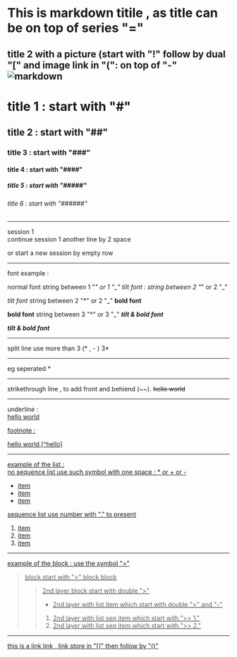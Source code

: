 This is markdown titile , as title can be on top of series "="
==========
title 2 with a picture (start with "!" follow by dual "[" and image link in "(": on top of "-" ![markdown](https://upload.wikimedia.org/wikipedia/commons/4/48/Markdown-mark.svg)
----------

# title 1 : start with "#"
## title 2 : start with "##"
### title 3 : start with "###"
#### title 4 : start with "####"
##### title 5 : start with "#####"
###### title 6 : start with "######"

***

session 1  
continue session 1 another line by 2 space

or start a new session by empty row


***

font example :

normal font
string between 1 "*" or 1 "_" 
*tilt font* : string between 2 "*" or 2 "_"

_tilt font_
string between 2 "*" or 2 "_" 
**bold font**

__bold font__
string between 3 "*" or 3 "_" 
***tilt & bold font***

___tilt & bold font___

***

split line use more than 3 (* , - )
3*
***
eg seperated * 
* * *

strikethrough line ,  to add front and behiend (~~). 
~~hello world~~

***

underline :  
<u>hello world<u>


footnote :

hello world [^hello]

***

example of the list :   
no sequence list use such symbol with one space : * or + or -  
* item
* item
* item

sequence list use number with "." to present
1. item
2. item
3. item

***

example of the block : use the symbol ">"

> block start with ">"
> block
> block
>> 2nd layer block start with double ">"
>> - 2nd layer with list item which start with double ">" and "-"
>> 1. 2nd layer with list seq item which start with ">> 1."
>> 2. 2nd layer with list seq item which start with ">> 2."

***

this is a link [link](https://github.com) ,  link store in "[]" then follow by  "()"
